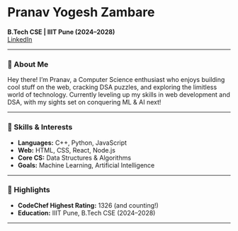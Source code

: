 # Pranav Yogesh Zambare

**B.Tech CSE | IIIT Pune (2024–2028)**  
[LinkedIn](https://www.linkedin.com/in/pranav-zambare-41917a310)

---

### 👋 About Me

Hey there! I’m Pranav, a Computer Science enthusiast who enjoys building cool stuff on the web, cracking DSA puzzles, and exploring the limitless world of technology. Currently leveling up my skills in web development and DSA, with my sights set on conquering ML & AI next!

---

### 🚀 Skills & Interests

- **Languages:** C++, Python, JavaScript
- **Web:** HTML, CSS, React, Node.js
- **Core CS:** Data Structures & Algorithms
- **Goals:** Machine Learning, Artificial Intelligence

---

### 🌟 Highlights

- **CodeChef Highest Rating:** 1326 (and counting!)
- **Education:** IIIT Pune, B.Tech CSE (2024–2028)

---

<!-- Projects can go here if you want, or keep it clean and simple! -->
